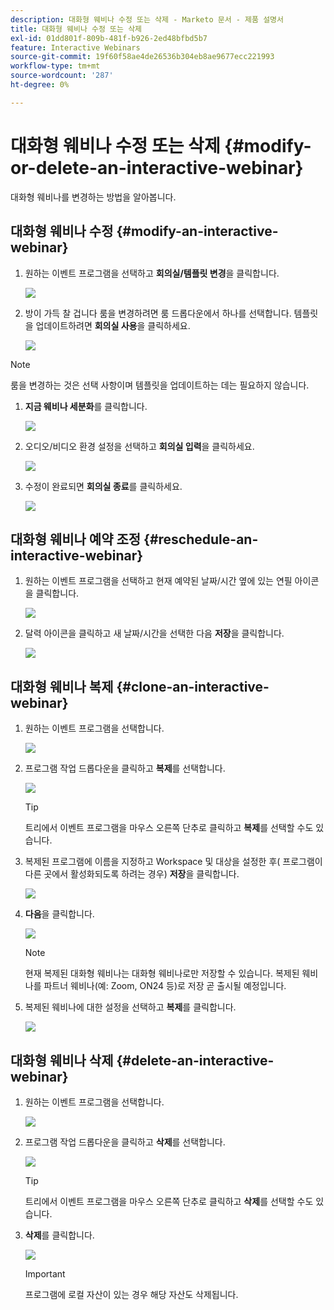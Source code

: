 ```yaml
---
description: 대화형 웨비나 수정 또는 삭제 - Marketo 문서 - 제품 설명서
title: 대화형 웨비나 수정 또는 삭제
exl-id: 01dd801f-809b-481f-b926-2ed48bfbd5b7
feature: Interactive Webinars
source-git-commit: 19f60f58ae4de26536b304eb8ae9677ecc221993
workflow-type: tm+mt
source-wordcount: '287'
ht-degree: 0%

---
```


# 대화형 웨비나 수정 또는 삭제 {#modify-or-delete-an-interactive-webinar}

대화형 웨비나를 변경하는 방법을 알아봅니다.

## 대화형 웨비나 수정 {#modify-an-interactive-webinar}

1. 원하는 이벤트 프로그램을 선택하고 **회의실/템플릿 변경**&#x200B;을 클릭합니다.

   ![](assets/modify-or-delete-an-interactive-webinar-1.png)

1. 방이 가득 찰 겁니다 룸을 변경하려면 룸 드롭다운에서 하나를 선택합니다. 템플릿을 업데이트하려면 **회의실 사용**&#x200B;을 클릭하세요.

   ![](assets/modify-or-delete-an-interactive-webinar-2.png)

>[!NOTE]
>
>룸을 변경하는 것은 선택 사항이며 템플릿을 업데이트하는 데는 필요하지 않습니다.

1. **지금 웨비나 세분화**&#x200B;를 클릭합니다.

   ![](assets/modify-or-delete-an-interactive-webinar-3.png)

1. 오디오/비디오 환경 설정을 선택하고 **회의실 입력**&#x200B;을 클릭하세요.

   ![](assets/modify-or-delete-an-interactive-webinar-4.png)

1. 수정이 완료되면 **회의실 종료**&#x200B;를 클릭하세요.

   ![](assets/modify-or-delete-an-interactive-webinar-5.png)

## 대화형 웨비나 예약 조정 {#reschedule-an-interactive-webinar}

1. 원하는 이벤트 프로그램을 선택하고 현재 예약된 날짜/시간 옆에 있는 연필 아이콘을 클릭합니다.

   ![](assets/modify-or-delete-an-interactive-webinar-6.png)

1. 달력 아이콘을 클릭하고 새 날짜/시간을 선택한 다음 **저장**&#x200B;을 클릭합니다.

   ![](assets/modify-or-delete-an-interactive-webinar-7.png)

## 대화형 웨비나 복제 {#clone-an-interactive-webinar}

1. 원하는 이벤트 프로그램을 선택합니다.

   ![](assets/modify-or-delete-an-interactive-webinar-8.png)

1. 프로그램 작업 드롭다운을 클릭하고 **복제**&#x200B;를 선택합니다.

   ![](assets/modify-or-delete-an-interactive-webinar-9.png)

   >[!TIP]
   >
   >트리에서 이벤트 프로그램을 마우스 오른쪽 단추로 클릭하고 **복제**&#x200B;를 선택할 수도 있습니다.

1. 복제된 프로그램에 이름을 지정하고 Workspace 및 대상을 설정한 후( 프로그램이 다른 곳에서 활성화되도록 하려는 경우) **저장**&#x200B;을 클릭합니다.

   ![](assets/modify-or-delete-an-interactive-webinar-10.png)

1. **다음**&#x200B;을 클릭합니다.

   ![](assets/modify-or-delete-an-interactive-webinar-11.png)

   >[!NOTE]
   >
   >현재 복제된 대화형 웨비나는 대화형 웨비나로만 저장할 수 있습니다. 복제된 웨비나를 파트너 웨비나(예: Zoom, ON24 등)로 저장 곧 출시될 예정입니다.

1. 복제된 웨비나에 대한 설정을 선택하고 **복제**&#x200B;를 클릭합니다.

   ![](assets/modify-or-delete-an-interactive-webinar-12.png)

## 대화형 웨비나 삭제 {#delete-an-interactive-webinar}

1. 원하는 이벤트 프로그램을 선택합니다.

   ![](assets/modify-or-delete-an-interactive-webinar-13.png)

1. 프로그램 작업 드롭다운을 클릭하고 **삭제**&#x200B;를 선택합니다.

   ![](assets/modify-or-delete-an-interactive-webinar-14.png)

   >[!TIP]
   >
   >트리에서 이벤트 프로그램을 마우스 오른쪽 단추로 클릭하고 **삭제**&#x200B;를 선택할 수도 있습니다.

1. **삭제**&#x200B;를 클릭합니다.

   ![](assets/modify-or-delete-an-interactive-webinar-15.png)

   >[!IMPORTANT]
   >
   >프로그램에 로컬 자산이 있는 경우 해당 자산도 삭제됩니다.
